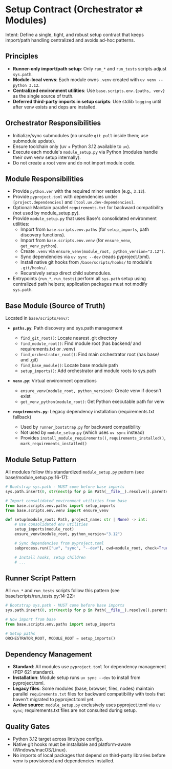 # Setup Contract (Orchestrator ⇄ Modules)

Intent: Define a single, tight, and robust setup contract that keeps import/path handling centralized and avoids ad-hoc patterns.

## Principles

- **Runner-only import/path setup**: Only `run_*` and `run_tests` scripts adjust `sys.path`.
- **Module-local venvs**: Each module owns `.venv` created with `uv venv --python 3.12`.
- **Centralized environment utilities**: Use `base.scripts.env.{paths, venv}` as the single source of truth.
- **Deferred third-party imports in setup scripts**: Use stdlib `logging` until after venv exists and deps are installed.

## Orchestrator Responsibilities

- Initialize/sync submodules (no unsafe `git pull` inside them; use submodule update).
- Ensure toolchain only (uv + Python 3.12 available to `uv`).
- Execute each module's `module_setup.py` via Python (modules handle their own venv setup internally).
- Do not create a root venv and do not import module code.

## Module Responsibilities

- Provide `python.ver` with the required minor version (e.g., `3.12`).
- Provide `pyproject.toml` with dependencies under `[project.dependencies]` and `[tool.uv.dev-dependencies]`.
- Optional: Maintain parallel `requirements.txt` for backward compatibility (not used by module_setup.py).
- Provide `module_setup.py` that uses Base's consolidated environment utilities:
  - Import from `base.scripts.env.paths` (for `setup_imports`, path discovery functions).
  - Import from `base.scripts.env.venv` (for `ensure_venv`, `get_venv_python`).
  - Create `.venv` via `ensure_venv(module_root, python_version="3.12")`.
  - Sync dependencies via `uv sync --dev` (reads pyproject.toml).
  - Install native git hooks from `/base/scripts/hooks/` to module's `.git/hooks/`.
  - Recursively setup direct child submodules.
- Entrypoints (`run_*`, `run_tests`) perform all `sys.path` setup using centralized path helpers; application packages must not modify `sys.path`.

## Base Module (Source of Truth)

Located in `base/scripts/env/`:

- **`paths.py`**: Path discovery and sys.path management
  - `find_git_root()`: Locate nearest .git directory
  - `find_module_root()`: Find module root (has backend/ and requirements.txt or .venv)
  - `find_orchestrator_root()`: Find main orchestrator root (has base/ and .git)
  - `find_base_module()`: Locate base module path
  - `setup_imports()`: Add orchestrator and module roots to sys.path

- **`venv.py`**: Virtual environment operations
  - `ensure_venv(module_root, python_version)`: Create venv if doesn't exist
  - `get_venv_python(module_root)`: Get Python executable path for venv

- **`requirements.py`**: Legacy dependency installation (requirements.txt fallback)
  - Used by `runner_bootstrap.py` for backward compatibility
  - Not used by `module_setup.py` (which uses `uv sync` instead)
  - Provides `install_module_requirements()`, `requirements_installed()`, `mark_requirements_installed()`

## Module Setup Pattern

All modules follow this standardized `module_setup.py` pattern (see base/module_setup.py:16-17):

```python
# Bootstrap sys.path - MUST come before base imports
sys.path.insert(0, str(next(p for p in Path(__file__).resolve().parents if (p / "base").exists())))

# Import consolidated environment utilities from base
from base.scripts.env.paths import setup_imports
from base.scripts.env.venv import ensure_venv

def setup(module_root: Path, project_name: str | None) -> int:
    # Use consolidated env utilities
    setup_imports(module_root)
    ensure_venv(module_root, python_version="3.12")

    # Sync dependencies from pyproject.toml
    subprocess.run(["uv", "sync", "--dev"], cwd=module_root, check=True)

    # Install hooks, setup children
    # ...
```

## Runner Script Pattern

All `run_*` and `run_tests` scripts follow this pattern (see base/scripts/run_tests.py:14-22):

```python
# Bootstrap sys.path - MUST come before base imports
sys.path.insert(0, str(next(p for p in Path(__file__).resolve().parents if (p / "base").exists())))

# Now import from base
from base.scripts.env.paths import setup_imports

# Setup paths
ORCHESTRATOR_ROOT, MODULE_ROOT = setup_imports()
```

## Dependency Management

- **Standard**: All modules use `pyproject.toml` for dependency management (PEP 621 standard).
- **Installation**: Module setup runs `uv sync --dev` to install from pyproject.toml.
- **Legacy files**: Some modules (base, browser, files, nodes) maintain parallel `requirements.txt` files for backward compatibility with tools that haven't migrated to pyproject.toml yet.
- **Active source**: `module_setup.py` exclusively uses pyproject.toml via `uv sync`; requirements.txt files are not consulted during setup.

## Quality Gates

- Python 3.12 target across lint/type configs.
- Native git hooks must be installable and platform-aware (Windows/macOS/Linux).
- No imports of local packages that depend on third-party libraries before venv is provisioned and dependencies installed.
